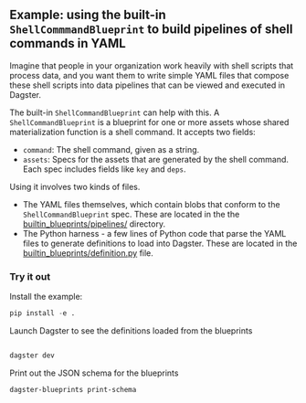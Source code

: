 ## Example: using the built-in `ShellCommmandBlueprint` to build pipelines of shell commands in YAML

Imagine that people in your organization work heavily with shell scripts that process data, and you want them to write simple YAML files that compose these shell scripts into data pipelines that can be viewed and executed in Dagster.

The built-in `ShellCommandBlueprint` can help with this. A `ShellCommandBlueprint` is a blueprint for one or more assets whose shared materialization function is a shell command. It accepts two fields:

- `command`: The shell command, given as a string.
- `assets`: Specs for the assets that are generated by the shell command. Each spec includes fields like `key` and `deps`.

Using it involves two kinds of files.

- The YAML files themselves, which contain blobs that conform to the `ShellCommandBlueprint` spec. These are located in the the [builtin_blueprints/pipelines/](builtin_blueprints/pipelines/) directory.
- The Python harness - a few lines of Python code that parse the YAML files to generate definitions to load into Dagster. These are located in the [builtin_blueprints/definition.py](builtin_blueprints/definition.py) file.

### Try it out

Install the example:

```python
pip install -e .
```

Launch Dagster to see the definitions loaded from the blueprints

```bash

dagster dev
```

Print out the JSON schema for the blueprints

```bash
dagster-blueprints print-schema
```
